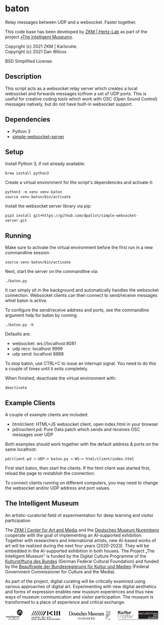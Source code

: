 baton
=====

Relay messages between UDP and a websocket. Faster together.

This code base has been developed by [ZKM | Hertz-Lab](https://zkm.de/en/about-the-zkm/organization/hertz-lab) as part of the project [»The Intelligent Museum«](#the-intelligent-museum). 

Copyright (c) 2021 ZKM | Karlsruhe.  
Copyright (c) 2021 Dan Wilcox.  

BSD Simplified License.

Description
-----------

This script acts as a websocket relay server which creates a local websocket and forwards messages to/from a set of UDP ports. This is useful for creative coding tools which work with OSC (Open Sound Control) messages natively, but do not have built-in websocket support.

Dependencies
------------

  * Python 3
  * [simple-websocket-server](https://github.com/dpallot/simple-websocket-server)

Setup
-----

Install Python 3, if not already available:

```shell
brew install python3
```

Create a virtual environment for the script's dependencies and activate it:

```shell
python3 -m venv venv-baton
source venv-baton/bin/activate
```

Install the websocket server library via pip:

```shell
pip3 install git+https://github.com/dpallot/simple-websocket-server.git
```

Running
-------

Make sure to activate the virtual environment before the first run in a new commandline session:

    source venv-baton/bin/activate

Next, start the server on the commandline via:

    ./baton.py

It can simply sit in the background and automatically handles the websocket connection. Websocket clients can then connect to send/receive messages whiel baton is active.

To configure the send/receive address and ports, see the commandline argument help for baton by running:

    ./baton.py -h

Defaults are:

* websocket: ws://localhost:8081
* udp recv: localhost 9999
* udp send: localhost 8888

To stop baton, use CTRL+C to issue an interrupt signal. You need to do this a couple of times until it exits completely.

When finished, deactivate the virtual environment with:

    deactivate

Example Clients
---------------

A couple of example clients are included:

* html/client: HTML+JS websocket client, open index.html in your browser
* pd/osclient.pd: Pure Data patch which sends and receives OSC messages over UDP 

Both examples should work together with the default address & ports on the same localhost:

    pd/client.pd <-UDP-> baton.py <-WS-> html/client/index.html

First start baton, then start the clients. If the html client was started first, reload the page to restablish the connection.

To connect clients running on different computers, you may need to change the websocket and/or UDP address and port values.

The Intelligent Museum
----------------------

An artistic-curatorial field of experimentation for deep learning and visitor participation

The [ZKM | Center for Art and Media](https://zkm.de/en) and the [Deutsches Museum Nuremberg](https://www.deutsches-museum.de/en/nuernberg/information/) cooperate with the goal of implementing an AI-supported exhibition. Together with researchers and international artists, new AI-based works of art will be realized during the next four years (2020-2023).  They will be embedded in the AI-supported exhibition in both houses. The Project „The Intelligent Museum” is funded by the Digital Culture Programme of the [Kulturstiftung des Bundes](https://www.kulturstiftung-des-bundes.de/en) (German Federal Cultural Foundation) and funded by the [Beauftragte der Bundesregierung für Kultur und Medien](https://www.bundesregierung.de/breg-de/bundesregierung/staatsministerin-fuer-kultur-und-medien) (Federal Government Commissioner for Culture and the Media).

As part of the project, digital curating will be critically examined using various approaches of digital art. Experimenting with new digital aesthetics and forms of expression enables new museum experiences and thus new ways of museum communication and visitor participation. The museum is transformed to a place of experience and critical exchange.

![Logo](media/Logo_ZKM_DMN_KSB.png)
